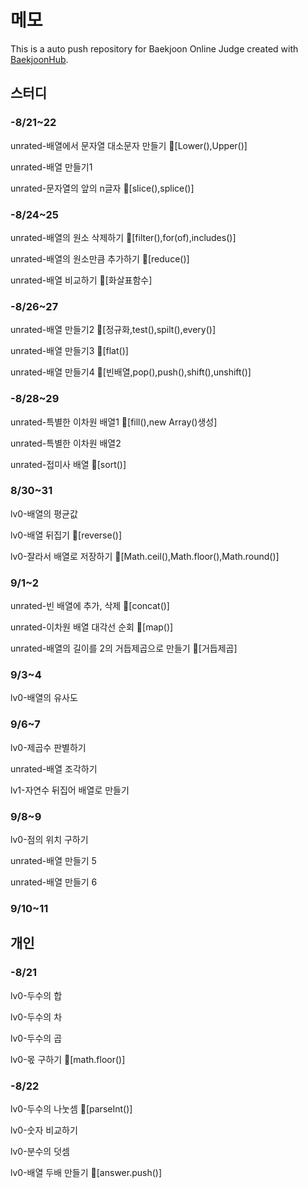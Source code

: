 # 메모
This is a auto push repository for Baekjoon Online Judge created with [BaekjoonHub](https://github.com/BaekjoonHub/BaekjoonHub).

## 스터디

### -8/21~22

unrated-배열에서 문자열 대소문자 만들기 💙[Lower(),Upper()]

unrated-배열 만들기1

unrated-문자열의 앞의 n글자 💙[slice(),splice()]

### -8/24~25

unrated-배열의 원소 삭제하기 💙[filter(),for(of),includes()]

unrated-배열의 원소만큼 추가하기 💙[reduce()]

unrated-배열 비교하기 💙[화살표함수]

### -8/26~27

unrated-배열 만들기2 💙[정규화,test(),spilt(),every()]

unrated-배열 만들기3 💙[flat()]

unrated-배열 만들기4 💙[빈배열,pop(),push(),shift(),unshift()]

### -8/28~29

unrated-특별한 이차원 배열1 💙[fill(),new Array()생성]

unrated-특별한 이차원 배열2

unrated-접미사 배열 💙[sort()]

### 8/30~31
lv0-배열의 평균값

lv0-배열 뒤집기 💙[reverse()]

lv0-잘라서 배열로 저장하기 💙[Math.ceil(),Math.floor(),Math.round()]

### 9/1~2
unrated-빈 배열에 추가, 삭제 💙[concat()]

unrated-이차원 배열 대각선 순회 💙[map()]

unrated-배열의 길이를 2의 거듭제곱으로 만들기 💙[거듭제곱]

### 9/3~4
lv0-배열의 유사도

### 9/6~7
lv0-제곱수 판별하기

unrated-배열 조각하기

lv1-자연수 뒤집어 배열로 만들기

### 9/8~9
lv0-점의 위치 구하기

unrated-배열 만들기 5

unrated-배열 만들기 6

### 9/10~11

## 개인

### -8/21

lv0-두수의 합

lv0-두수의 차

lv0-두수의 곱

lv0-몫 구하기 💙[math.floor()]

### -8/22

lv0-두수의 나눗셈 💙[parseInt()]

lv0-숫자 비교하기 

lv0-분수의 덧셈

lv0-배열 두배 만들기 💙[answer.push()]

